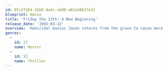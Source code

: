 ```yaml
---
id: 0fc2f264-1bb8-4a4c-add0-a62a48627e31
blueprint: movie
title: 'Friday the 13th: A New Beginning'
release_date: '1985-03-22'
overview: 'Homicidal maniac Jason returns from the grave to cause more bloody mayhem. Young Tommy may have escaped from Crystal Lake, but he’s still haunted by the gruesome events that happened there. When gory murders start happening at the secluded halfway house for troubled teens where he now lives, it seems like his nightmarish nemesis, Jason, is back for more sadistic slaughters. But as things spiral out of control and the body count rises, Tommy begins to wonder if he’s become the killer he fears most.'
genres:
  -
    id: 27
    name: Horror
  -
    id: 53
    name: Thriller
---
```

